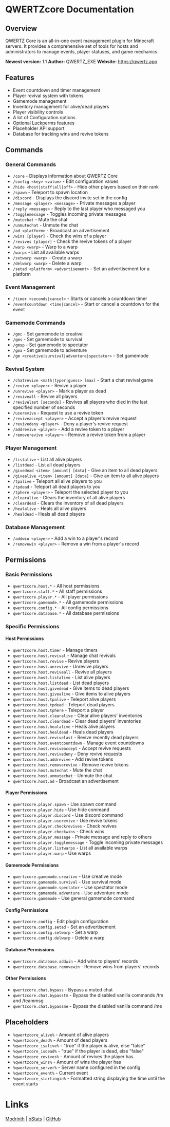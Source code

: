 # QWERTZcore Documentation

## Overview

QWERTZ Core is an all-in-one event management plugin for Minecraft servers. It provides a comprehensive set of tools for hosts and administrators to manage events, player statuses, and game mechanics.

**Newest version:** 1.1
**Author:** QWERTZ_EXE
**Website:** https://qwertz.app

## Features

- Event countdown and timer management
- Player revival system with tokens
- Gamemode management
- Inventory management for alive/dead players
- Player visibility controls
- A lot of Configuration options
- Optional Luckperms features
- Placeholder API support
- Database for tracking wins and revive tokens

## Commands

### General Commands

- `/core` - Displays information about QWERTZ Core
- `/config <key> <value>` - Edit configuration values
- `/hide <host|staff|all|off>` - Hide other players based on their rank
- `/spawn` - Teleport to spawn location
- `/discord` - Displays the discord invite set in the config
- `/message <player> <message>` - Private messages a player
- `/reply <message>` - Reply to the last player who messaged you
- `/togglemessage` - Toggles incoming private messages
- `/mutechat` - Mute the chat
- `/unmutechat` - Unmute the chat
- `/ad <platform>` - Broadcast an advertisement
- `/wins [player]` - Check the wins of a player
- `/revives [player]` - Check the revive tokens of a player
- `/warp <warp>` - Warp to a warp
- `/warps` - List all available warps
- `/setwarp <warp>` - Create a warp
- `/delwarp <warp>` - Delete a warp
- `/setad <platform> <advertisement>` - Set an advertisement for a platform

### Event Management

- `/timer <seconds|cancel>` - Starts or cancels a countdown timer
- `/eventcountdown <time|cancel>` - Start or cancel a countdown for the event

### Gamemode Commands

- `/gmc` - Set gamemode to creative
- `/gms` - Set gamemode to survival
- `/gmsp` - Set gamemode to spectator
- `/gma` - Set gamemode to adventure
- `/gm <creative|survival|adventure|spectator>` - Set gamemode

### Revival System

- `/chatrevive <math|typer|guess> [max]` - Start a chat revival game
- `/revive <player>` - Revive a player
- `/unrevive <player>` - Mark a player as dead
- `/reviveall` - Revive all players
- `/revivelast [seconds]` - Revives all players who died in the last specified number of seconds
- `/userevive` - Request to use a revive token
- `/reviveaccept <player>` - Accept a player's revive request
- `/revivedeny <player>` - Deny a player's revive request
- `/addrevive <player>` - Add a revive token to a player
- `/removerevive <player>` - Remove a revive token from a player

### Player Management

- `/listalive` - List all alive players
- `/listdead` - List all dead players
- `/givedead <item> [amount] [data]` - Give an item to all dead players
- `/givealive <item> [amount] [data]` - Give an item to all alive players
- `/tpalive` - Teleport all alive players to you
- `/tpdead` - Teleport all dead players to you
- `/tphere <player>` - Teleport the selected player to you
- `/clearalive` - Clears the inventory of all alive players
- `/cleardead` - Clears the inventory of all dead players
- `/healalive` - Heals all alive players
- `/healdead` - Heals all dead players

### Database Management

- `/addwin <player>` - Add a win to a player's record
- `/removewin <player>` - Remove a win from a player's record

## Permissions

### Basic Permissions

- `qwertzcore.host.*` - All host permissions
- `qwertzcore.staff.*` - All staff permissions
- `qwertzcore.player.*` - All player permissions
- `qwertzcore.gamemode.*` - All gamemode permissions
- `qwertzcore.config.*` - All config permissions
- `qwertzcore.database.*` - All database permissions

### Specific Permissions

#### Host Permissions

- `qwertzcore.host.timer` - Manage timers
- `qwertzcore.host.revival` - Manage chat revivals
- `qwertzcore.host.revive` - Revive players
- `qwertzcore.host.unrevive` - Unrevive players
- `qwertzcore.host.reviveall` - Revive all players
- `qwertzcore.host.listalive` - List alive players
- `qwertzcore.host.listdead` - List dead players
- `qwertzcore.host.givedead` - Give items to dead players
- `qwertzcore.host.givealive` - Give items to alive players
- `qwertzcore.host.tpalive` - Teleport alive players
- `qwertzcore.host.tpdead` - Teleport dead players
- `qwertzcore.host.tphere` - Teleport a player
- `qwertzcore.host.clearalive` - Clear alive players' inventories
- `qwertzcore.host.cleardead` - Clear dead players' inventories
- `qwertzcore.host.healalive` - Heals alive players
- `qwertzcore.host.healdead` - Heals dead players
- `qwertzcore.host.revivelast` - Revive recently dead players
- `qwertzcore.host.eventcountdown` - Manage event countdowns
- `qwertzcore.host.reviveaccept` - Accept revive requests
- `qwertzcore.host.revivedeny` - Deny revive requests
- `qwertzcore.host.addrevive` - Add revive tokens
- `qwertzcore.host.removerevive` - Remove revive tokens
- `qwertzcore.host.mutechat` - Mute the chat
- `qwertzcore.host.unmutechat` - Unmute the chat
- `qwertzcore.host.ad` - Broadcast an advertisement

#### Player Permissions

- `qwertzcore.player.spawn` - Use spawn command
- `qwertzcore.player.hide` - Use hide command
- `qwertzcore.player.discord` - Use discord command
- `qwertzcore.player.userevive` - Use revive tokens
- `qwertzcore.player.checkrevives` - Check revives
- `qwertzcore.player.checkwins` - Check wins
- `qwertzcore.player.message` - Private message and reply to others
- `qwertzcore.player.togglemessage` - Toggle incoming private messages
- `qwertzcore.player.listwarps` - List all available warps
- `qwertzcore.player.warp` - Use warps

#### Gamemode Permissions

- `qwertzcore.gamemode.creative` - Use creative mode
- `qwertzcore.gamemode.survival` - Use survival mode
- `qwertzcore.gamemode.spectator` - Use spectator mode
- `qwertzcore.gamemode.adventure` - Use adventure mode
- `qwertzcore.gamemode` - Use general gamemode command

#### Config Permissions

- `qwertzcore.config` - Edit plugin configuration
- `qwertzcore.config.setad` - Set an advertisement
- `qwertzcore.config.setwarp` - Set a warp
- `qwertzcore.config.delwarp` - Delete a warp

#### Database Permissions

- `qwertzcore.database.addwin` - Add wins to players' records
- `qwertzcore.database.removewin` - Remove wins from players' records

#### Other Permissions

- `qwertzcore.chat.bypass` - Bypass a muted chat
- `qwertzcore.chat.bypasstm` - Bypass the disabled vanilla commands /tm and /teammsg
- `qwertzcore.chat.bypassme` - Bypass the disabled vanilla command /me

## Placeholders

- `%qwertzcore_alive%` - Amount of alive players
- `%qwertzcore_dead%` - Amount of dead players
- `%qwertzcore_isalive%` - "true" if the player is alive, else "false"
- `%qwertzcore_isdead%` - "true" if the player is dead, else "false"
- `%qwertzcore_revives%` - Amount of revives the player has
- `%qwertzcore_wins%` - Amount of wins the player has
- `%qwertzcore_server%` - Server name configured in the config
- `%qwertzcore_event%` - Current event
- `%qwertzcore_startingin%` - Formatted string displaying the time until the event starts

# Links
[Modrinth](https://modrinth.com/plugin/qwertz-core/) | [bStats](https://bstats.org/plugin/bukkit/QWERTZ%20Core/23512) | [GitHub](https://github.com/QWERTZexe/QWERTZ-Core)